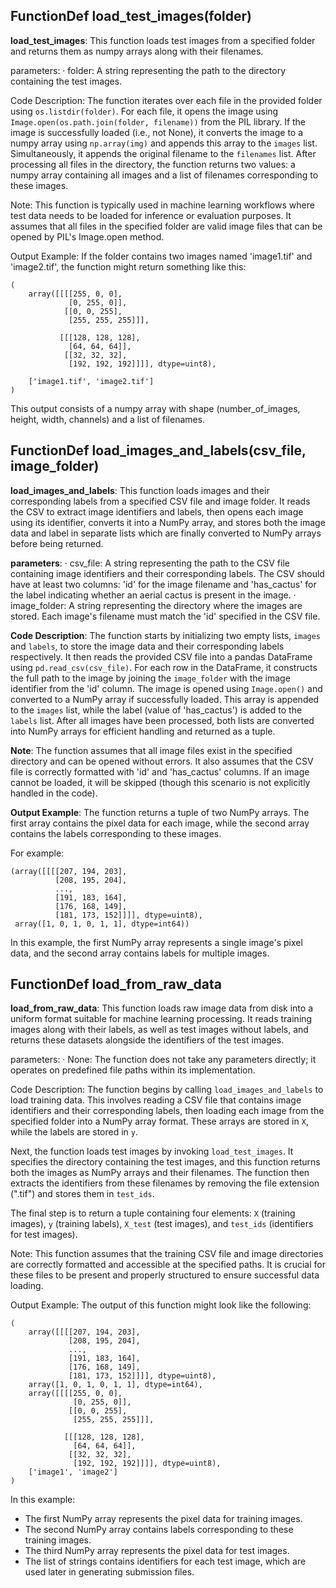 ## FunctionDef load_test_images(folder)
**load_test_images**: This function loads test images from a specified folder and returns them as numpy arrays along with their filenames.

parameters:
· folder: A string representing the path to the directory containing the test images.

Code Description: The function iterates over each file in the provided folder using `os.listdir(folder)`. For each file, it opens the image using `Image.open(os.path.join(folder, filename))` from the PIL library. If the image is successfully loaded (i.e., not None), it converts the image to a numpy array using `np.array(img)` and appends this array to the `images` list. Simultaneously, it appends the original filename to the `filenames` list. After processing all files in the directory, the function returns two values: a numpy array containing all images and a list of filenames corresponding to these images.

Note: This function is typically used in machine learning workflows where test data needs to be loaded for inference or evaluation purposes. It assumes that all files in the specified folder are valid image files that can be opened by PIL's Image.open method.

Output Example: If the folder contains two images named 'image1.tif' and 'image2.tif', the function might return something like this:

```
(
    array([[[[255, 0, 0],
             [0, 255, 0]],
            [[0, 0, 255],
             [255, 255, 255]]],

           [[[128, 128, 128],
             [64, 64, 64]],
            [[32, 32, 32],
             [192, 192, 192]]]], dtype=uint8),

    ['image1.tif', 'image2.tif']
)
```

This output consists of a numpy array with shape (number_of_images, height, width, channels) and a list of filenames.
## FunctionDef load_images_and_labels(csv_file, image_folder)
**load_images_and_labels**: This function loads images and their corresponding labels from a specified CSV file and image folder. It reads the CSV to extract image identifiers and labels, then opens each image using its identifier, converts it into a NumPy array, and stores both the image data and label in separate lists which are finally converted to NumPy arrays before being returned.

**parameters**:
· csv_file: A string representing the path to the CSV file containing image identifiers and their corresponding labels. The CSV should have at least two columns: 'id' for the image filename and 'has_cactus' for the label indicating whether an aerial cactus is present in the image.
· image_folder: A string representing the directory where the images are stored. Each image's filename must match the 'id' specified in the CSV file.

**Code Description**: The function starts by initializing two empty lists, `images` and `labels`, to store the image data and their corresponding labels respectively. It then reads the provided CSV file into a pandas DataFrame using `pd.read_csv(csv_file)`. For each row in the DataFrame, it constructs the full path to the image by joining the `image_folder` with the image identifier from the 'id' column. The image is opened using `Image.open()` and converted to a NumPy array if successfully loaded. This array is appended to the `images` list, while the label (value of 'has_cactus') is added to the `labels` list. After all images have been processed, both lists are converted into NumPy arrays for efficient handling and returned as a tuple.

**Note**: The function assumes that all image files exist in the specified directory and can be opened without errors. It also assumes that the CSV file is correctly formatted with 'id' and 'has_cactus' columns. If an image cannot be loaded, it will be skipped (though this scenario is not explicitly handled in the code).

**Output Example**: The function returns a tuple of two NumPy arrays. The first array contains the pixel data for each image, while the second array contains the labels corresponding to these images.

For example:
```
(array([[[[207, 194, 203],
          [208, 195, 204],
          ...,
          [191, 183, 164],
          [176, 168, 149],
          [181, 173, 152]]]], dtype=uint8),
 array([1, 0, 1, 0, 1, 1], dtype=int64))
```
In this example, the first NumPy array represents a single image's pixel data, and the second array contains labels for multiple images.
## FunctionDef load_from_raw_data
**load_from_raw_data**: This function loads raw image data from disk into a uniform format suitable for machine learning processing. It reads training images along with their labels, as well as test images without labels, and returns these datasets alongside the identifiers of the test images.

parameters:
· None: The function does not take any parameters directly; it operates on predefined file paths within its implementation.

Code Description: The function begins by calling `load_images_and_labels` to load training data. This involves reading a CSV file that contains image identifiers and their corresponding labels, then loading each image from the specified folder into a NumPy array format. These arrays are stored in `X`, while the labels are stored in `y`.

Next, the function loads test images by invoking `load_test_images`. It specifies the directory containing the test images, and this function returns both the images as NumPy arrays and their filenames. The function then extracts the identifiers from these filenames by removing the file extension (".tif") and stores them in `test_ids`.

The final step is to return a tuple containing four elements: `X` (training images), `y` (training labels), `X_test` (test images), and `test_ids` (identifiers for test images).

Note: This function assumes that the training CSV file and image directories are correctly formatted and accessible at the specified paths. It is crucial for these files to be present and properly structured to ensure successful data loading.

Output Example: The output of this function might look like the following:

```
(
    array([[[[207, 194, 203],
             [208, 195, 204],
             ...,
             [191, 183, 164],
             [176, 168, 149],
             [181, 173, 152]]]], dtype=uint8),
    array([1, 0, 1, 0, 1, 1], dtype=int64),
    array([[[[255, 0, 0],
              [0, 255, 0]],
             [[0, 0, 255],
              [255, 255, 255]]],

            [[[128, 128, 128],
              [64, 64, 64]],
             [[32, 32, 32],
              [192, 192, 192]]]], dtype=uint8),
    ['image1', 'image2']
)
```

In this example:
- The first NumPy array represents the pixel data for training images.
- The second NumPy array contains labels corresponding to these training images.
- The third NumPy array represents the pixel data for test images.
- The list of strings contains identifiers for each test image, which are used later in generating submission files.
